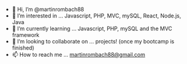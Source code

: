 - 👋 Hi, I’m @martinrombach88
- 👀 I’m interested in ... Javascript, PHP, MVC, mySQL, React, Node.js, Java
- 🌱 I’m currently learning ... Javascript, PHP, mySQL and the MVC framework
- 💞️ I’m looking to collaborate on ... projects! (once my bootcamp is finished)
- 📫 How to reach me ... martinrombach88@gmail.com

<!---
martinrombach88/martinrombach88 is a ✨ special ✨ repository because its `README.md` (this file) appears on your GitHub profile.
You can click the Preview link to take a look at your changes.
--->
